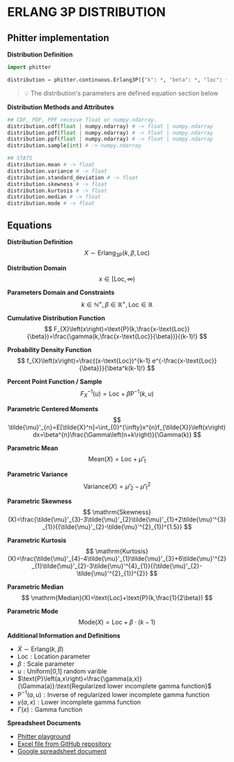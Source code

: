 # ERLANG 3P DISTRIBUTION

## Phitter implementation

**Distribution Definition**

```python
import phitter

distribution = phitter.continuous.Erlang3P({"k": *, "beta": *, "loc": *})
```

> 💡 The distribution's parameters are defined equation section below

**Distribution Methods and Attributes**

```python
## CDF, PDF, PPF receive float or numpy.ndarray.
distribution.cdf(float | numpy.ndarray) # -> float | numpy.ndarray
distribution.pdf(float | numpy.ndarray) # -> float | numpy.ndarray
distribution.ppf(float | numpy.ndarray) # -> float | numpy.ndarray
distribution.sample(int) # -> numpy.ndarray

## STATS
distribution.mean # -> float
distribution.variance # -> float
distribution.standard_deviation # -> float
distribution.skewness # -> float
distribution.kurtosis # -> float
distribution.median # -> float
distribution.mode # -> float
```

## Equations

**Distribution Definition**
$$ X\sim\mathrm{Erlang_{3P}}\left(k,\beta,\text{Loc}\right) $$

**Distribution Domain**
$$ x\in\left[\text{Loc},\infty\right) $$

**Parameters Domain and Constraints**
$$ k\in\mathbb{N}^{+}, \beta\in\mathbb{R}^{+}, \text{Loc}\in\mathbb{R} $$

**Cumulative Distribution Function**
$$ F_{X}\left(x\right)=\text{P}(k,\frac{x-\text{Loc}}{\beta})=\frac{\gamma(k,\frac{x-\text{Loc}}{\beta})}{(k-1)!} $$

**Probability Density Function**
$$ f_{X}\left(x\right)=\frac{(x-\text{Loc})^{k-1} e^{-\frac{x-\text{Loc}}{\beta}}}{\beta^k(k-1)!} $$

**Percent Point Function / Sample**
$$ F^{-1}_{X}\left(u\right)=\text{Loc}+\beta \text{P}^{-1}\left(k,u\right) $$

**Parametric Centered Moments**
$$ \tilde{\mu}'_{n}=E[\tilde{X}^n]=\int_{0}^{\infty}x^{n}f_{\tilde{X}}\left(x\right)dx=\beta^{n}\frac{\Gamma\left(n+k\right)}{\Gamma(k)} $$

**Parametric Mean**
$$ \mathrm{Mean}(X)=\text{Loc}+\tilde{\mu}'_{1} $$

**Parametric Variance**
$$ \mathrm{Variance}(X)=\tilde{\mu}'_{2}-\tilde{\mu}'^{2}_{1} $$

**Parametric Skewness**
$$ \mathrm{Skewness}(X)=\frac{\tilde{\mu}'_{3}-3\tilde{\mu}'_{2}\tilde{\mu}'_{1}+2\tilde{\mu}'^{3}_{1}}{(\tilde{\mu}'_{2}-\tilde{\mu}'^{2}_{1})^{1.5}} $$

**Parametric Kurtosis**
$$ \mathrm{Kurtosis}(X)=\frac{\tilde{\mu}'_{4}-4\tilde{\mu}'_{1}\tilde{\mu}'_{3}+6\tilde{\mu}'^{2}_{1}\tilde{\mu}'_{2}-3\tilde{\mu}'^{4}_{1}}{(\tilde{\mu}'_{2}-\tilde{\mu}'^{2}_{1})^{2}} $$

**Parametric Median**
$$ \mathrm{Median}(X)=\text{Loc}+\text{P}(k,\frac{1}{2\beta}) $$

**Parametric Mode**
$$ \mathrm{Mode}(X)=\text{Loc}+\beta\cdot\left(k-1\right) $$

**Additional Information and Definitions**
- $\tilde{X}\sim\mathrm{Erlang}\left(k,\beta\right)$
- $\text{Loc}:\text{Location parameter}$
- $\beta:\text{Scale parameter}$
- $u:\text{Uniform[0,1] random varible}$
- $\text{P}\left(a,x\right)=\frac{\gamma(a,x)}{\Gamma(a)}:\text{Regularized lower incomplete gamma function}$
- $\text{P}^{-1}\left(a,u\right):\text{Inverse of regularized lower incomplete gamma function}$
- $\gamma\left(a,x\right):\text{Lower incomplete gamma function}$
- $\Gamma\left(x\right):\text{Gamma function}$

**Spreadsheet Documents**

-   [Phitter playground](https://phitter.io/distributions/continuous/erlang_3p)
-   [Excel file from GitHub repository](https://github.com/phitterio/phitter-files/blob/main/continuous/erlang_3p.xlsx)
-   [Google spreadsheet document](https://docs.google.com/spreadsheets/d/1EvFPyOAL-TPQyNf7sAXfqgHqap8sGynH0XxrLRVP12M)
    